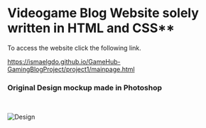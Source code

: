 
# Videogame Blog Website solely written in HTML and CSS**

To access the website click the following link.

https://ismaelgdo.github.io/GameHub-GamingBlogProject/project1/mainpage.html


###  Original Design mockup made in Photoshop
<br/>

![Design](https://i.imgur.com/HZGypsO.jpg)


